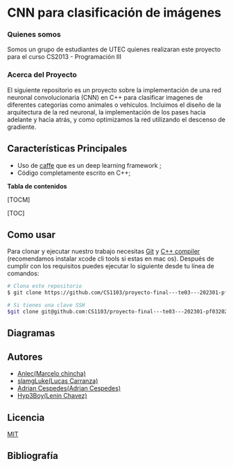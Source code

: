 # CNN para clasificación de imágenes

### Quienes somos

Somos un grupo de estudiantes de UTEC quienes realizaran este proyecto para el curso
CS2013 - Programación III

### Acerca del Proyecto

El siguiente repositorio es un proyecto sobre la implementación de una red neuronal convolucionaria (CNN) en C++ para clasificar imagenes de diferentes categorías como animales o vehículos. Incluimos el diseño de la arquitectura de la red neuronal, la implementación de los pases hacia adelante y hacia atrás, y como optimizamos la red utilizando el descenso de gradiente.

## Características Principales

- Uso de [caffe](https://caffe.berkeleyvision.org) que es un deep learning framework ;
- Código completamente escrito en C++;

**Tabla de contenidos**

[TOCM]

[TOC]

## Como usar

Para clonar y ejecutar nuestro trabajo necesitas [Git](https://git-scm.com) y [C++ compiler](https://www.cs.odu.edu/~zeil/cs250PreTest/latest/Public/installingACompiler/#installing-a-c-compiler-on-microsoft-windows) (recomendamos instalar xcode cli tools si estas en mac os). Después de cumplir con los requisitos puedes ejecutar lo siguiente desde tu línea de comandos:

```bash
# Clona este repositorio
$ git clone https://github.com/CS1103/proyecto-final---te03---202301-pf0320231-grupo1.git
```

```bash
# Si tienes una clave SSH
$git clone git@github.com:CS1103/proyecto-final---te03---202301-pf0320231-grupo1.git
```

## Diagramas

## Autores

- [Anlec(Marcelo chincha)](marcelo.chincha@utec.edu.pe)
- [slamgLuke(Lucas Carranza)](lucas.carranza@utec.edu.pe)
- [Adrian Cespedes(Adrian Cespedes)](adrian.cespedes@utec.edu.pe)
- [Hyp3Boy(Lenin Chavez)](lenin.chavez@utec.edu.pe)

## Licencia

[MIT](https://choosealicense.com/licenses/mit/)

## Bibliografía
